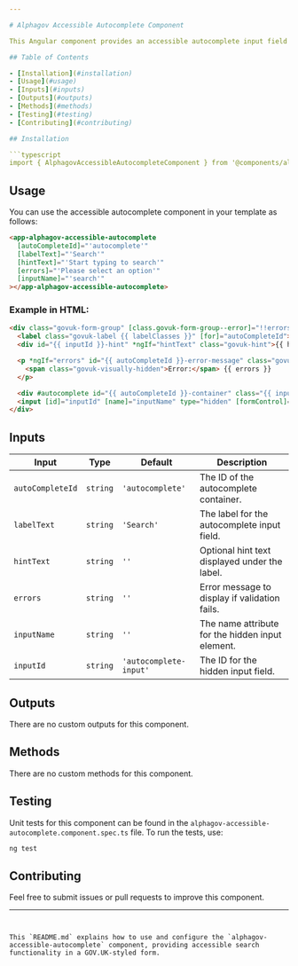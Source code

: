 ```yaml
---

# Alphagov Accessible Autocomplete Component

This Angular component provides an accessible autocomplete input field styled with GOV.UK standards, allowing users to search and select options from a list.

## Table of Contents

- [Installation](#installation)
- [Usage](#usage)
- [Inputs](#inputs)
- [Outputs](#outputs)
- [Methods](#methods)
- [Testing](#testing)
- [Contributing](#contributing)

## Installation

```typescript
import { AlphagovAccessibleAutocompleteComponent } from '@components/alphagov/alphagov-accessible-autocomplete/alphagov-accessible-autocomplete.component';
```

## Usage

You can use the accessible autocomplete component in your template as follows:

```html
<app-alphagov-accessible-autocomplete
  [autoCompleteId]="'autocomplete'"
  [labelText]="'Search'"
  [hintText]="'Start typing to search'"
  [errors]="'Please select an option'"
  [inputName]="'search'"
></app-alphagov-accessible-autocomplete>
```

### Example in HTML:

```html
<div class="govuk-form-group" [class.govuk-form-group--error]="!!errors">
  <label class="govuk-label {{ labelClasses }}" [for]="autoCompleteId">{{ labelText }}</label>
  <div id="{{ inputId }}-hint" *ngIf="hintText" class="govuk-hint">{{ hintText }}</div>

  <p *ngIf="errors" id="{{ autoCompleteId }}-error-message" class="govuk-error-message">
    <span class="govuk-visually-hidden">Error:</span> {{ errors }}
  </p>

  <div #autocomplete id="{{ autoCompleteId }}-container" class="{{ inputClasses }}"></div>
  <input [id]="inputId" [name]="inputName" type="hidden" [formControl]="getControl" />
</div>
```

## Inputs

| Input           | Type     | Default      | Description                                                                 |
| --------------- | -------- | ------------ | --------------------------------------------------------------------------- |
| `autoCompleteId`| `string` | `'autocomplete'` | The ID of the autocomplete container.                                         |
| `labelText`     | `string` | `'Search'`   | The label for the autocomplete input field.                                   |
| `hintText`      | `string` | `''`         | Optional hint text displayed under the label.                                 |
| `errors`        | `string` | `''`         | Error message to display if validation fails.                                 |
| `inputName`     | `string` | `''`         | The name attribute for the hidden input element.                              |
| `inputId`       | `string` | `'autocomplete-input'` | The ID for the hidden input field.                                              |

## Outputs

There are no custom outputs for this component.

## Methods

There are no custom methods for this component.

## Testing

Unit tests for this component can be found in the `alphagov-accessible-autocomplete.component.spec.ts` file. To run the tests, use:

```bash
ng test
```

## Contributing

Feel free to submit issues or pull requests to improve this component.

---
```


This `README.md` explains how to use and configure the `alphagov-accessible-autocomplete` component, providing accessible search functionality in a GOV.UK-styled form.
